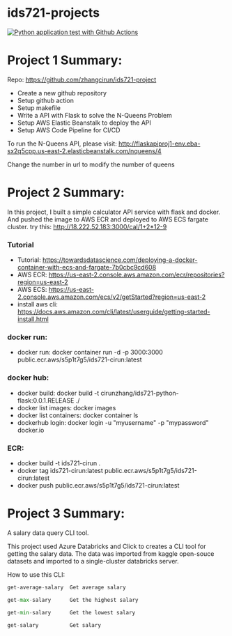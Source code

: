 # ids721-projects
[![Python application test with Github Actions](https://github.com/nogibjj/Cirun_IDS721/actions/workflows/main.yml/badge.svg?branch=main)](https://github.com/nogibjj/Cirun_IDS721/actions/workflows/main.yml)

# Project 1 Summary:
Repo: https://github.com/zhangcirun/ids721-project
* Create a new github repository
* Setup github action
* Setup makefile
* Write a API with Flask to solve the N-Queens Problem
* Setup AWS Elastic Beanstalk to deploy the API
* Setup AWS Code Pipeline for CI/CD

To run the N-Queens API, please visit:
http://flaskapiproj1-env.eba-sx2q5cpp.us-east-2.elasticbeanstalk.com/nqueens/4

Change the number in url to modify the number of queens

# Project 2 Summary:
In this project, I built a simple calculator API service with flask and docker. And pushed the image to AWS ECR and deployed to AWS ECS fargate cluster.
try this: http://18.222.52.183:3000/cal/1+2*12-9

### Tutorial
* Tutorial: https://towardsdatascience.com/deploying-a-docker-container-with-ecs-and-fargate-7b0cbc9cd608
* AWS ECR: https://us-east-2.console.aws.amazon.com/ecr/repositories?region=us-east-2
* AWS ECS: https://us-east-2.console.aws.amazon.com/ecs/v2/getStarted?region=us-east-2
* install aws cli: https://docs.aws.amazon.com/cli/latest/userguide/getting-started-install.html

### docker run:
* docker run: docker container run -d -p 3000:3000 public.ecr.aws/s5p1t7g5/ids721-cirun:latest

### docker hub:
* docker build: docker build -t cirunzhang/ids721-python-flask:0.0.1.RELEASE ./
* docker list images: docker images
* docker list containers: docker container ls
* dockerhub login: docker login -u "myusername" -p "mypassword" docker.io

### ECR:
* docker build -t ids721-cirun .
* docker tag ids721-cirun:latest public.ecr.aws/s5p1t7g5/ids721-cirun:latest
* docker push public.ecr.aws/s5p1t7g5/ids721-cirun:latest



# Project 3 Summary:

A salary data query CLI tool.

This project used Azure Databricks and Click to creates a CLI tool for getting the salary data. The data was imported from kaggle open-souce datasets and imported to a single-cluster databricks server.

How to use this CLI:
```python
get-average-salary  Get average salary

get-max-salary      Get the highest salary

get-min-salary      Get the lowest salary

get-salary          Get salary
```